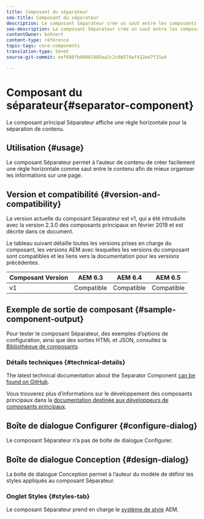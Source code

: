 ```yaml
---
title: Composant du séparateur
seo-title: Composant du séparateur
description: Le composant Séparateur crée un saut entre les composants d’une page.
seo-description: Le composant Séparateur crée un saut entre les composants d’une page.
contentOwner: bohnert
content-type: référence
topic-tags: core-components
translation-type: tm+mt
source-git-commit: eef608fb06001485aa2c2c0b574af412ed7f15a4

---
```



# Composant du séparateur{#separator-component}

Le composant principal Séparateur affiche une règle horizontale pour la séparation de contenu.

## Utilisation {#usage}

Le composant Séparateur permet à l’auteur de contenu de créer facilement une règle horizontale comme saut entre le contenu afin de mieux organiser les informations sur une page.

## Version et compatibilité {#version-and-compatibility}

La version actuelle du composant Séparateur est v1, qui a été introduite avec la version 2.3.0 des composants principaux en février 2019 et est décrite dans ce document.

Le tableau suivant détaille toutes les versions prises en charge du composant, les versions AEM avec lesquelles les versions du composant sont compatibles et les liens vers la documentation pour les versions précédentes.

| Composant Version | AEM 6.3 | AEM 6.4 | AEM 6.5 |
|---|---|---|---|
| v1 | Compatible | Compatible | Compatible |

## Exemple de sortie de composant {#sample-component-output}

Pour tester le composant Séparateur, des exemples d’options de configuration, ainsi que des sorties HTML et JSON, consultez la [Bibliothèque de composants](http://opensource.adobe.com/aem-core-wcm-components/library/separator.html).

### Détails techniques {#technical-details}

The latest technical documentation about the Separator Component [can be found on GitHub](https://github.com/adobe/aem-core-wcm-components/blob/master/content/src/content/jcr_root/apps/core/wcm/components/separator/v1/separator).

Vous trouverez plus d’informations sur le développement des composants principaux dans la [documentation destinée aux développeurs de composants principaux](developing.md).

## Boîte de dialogue Configurer {#configure-dialog}

Le composant Séparateur n’a pas de boîte de dialogue Configurer.

## Boîte de dialogue Conception {#design-dialog}

La boîte de dialogue Conception permet à l’auteur du modèle de définir les styles appliqués au composant Séparateur.

### Onglet Styles {#styles-tab}

Le composant Séparateur prend en charge le [système de style](authoring.md#component-styling) AEM.
